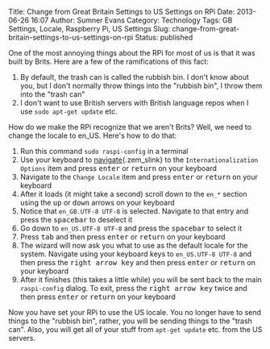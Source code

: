 Title: Change from Great Britain Settings to US Settings on RPi
Date: 2013-06-26 16:07
Author: Sumner Evans
Category: Technology
Tags: GB Settings, Locale, Raspberry Pi, US Settings
Slug: change-from-great-britain-settings-to-us-settings-on-rpi
Status: published

One of the most annoying things about the RPi for most of us is that it
was built by Brits. Here are a few of the ramifications of this fact:

1.  By default, the trash can is called the rubbish bin. I don't know
    about you, but I don't normally throw things into the "rubbish bin",
    I throw them into the "trash can"
2.  I don't want to use British servers with British language repos when
    I use `sudo apt-get update` etc.

How do we make the RPi recognize that we aren't Brits? Well, we need to
change the locale to en\_US. Here's how to do that:

1.  Run this command `sudo raspi-config` in a terminal
2.  Use your keyboard to
    [navigate](http://en.wikipedia.org/wiki/Navigation "Navigation"){.zem_slink}
    to the `Internationalization Options` item and press
    <kbd>enter</kbd> or <kbd>return</kbd> on your keyboard
3.  Navigate to the<!--more--> `Change Locale` item and press
    <kbd>enter</kbd> or <kbd>return</kbd> on your keyboard
4.  After it loads (it might take a second) scroll down to the `en_*`
    section using the <kbd>up</kbd> or <kbd>down</kbd> arrows on your
    keyboard
5.  Notice that `en_GB.UTF-8 UTF-8` is selected. Navigate to that entry
    and press the <kbd>spacebar</kbd> to deselect it
6.  Go down to `en_US.UTF-8 UTF-8` and press the <kbd>spacebar</kbd> to
    select it
7.  Press <kbd>tab</kbd> and then press <kbd>enter</kbd> or
    <kbd>return</kbd> on your keyboard
8.  The wizard will now ask you what to use as the default locale for
    the system. Navigate using your keyboard keys to `en_US.UTF-8 UTF-8`
    and then press the <kbd>right arrow key</kbd> and then press
    <kbd>enter</kbd> or <kbd>return</kbd> on your keyboard
9.  After it finishes (this takes a little while) you will be sent back
    to the main `raspi-config` dialog. To exit, press the <kbd>right
    arrow key</kbd> twice and then press <kbd>enter</kbd> or
    <kbd>return</kbd> on your keyboard

Now you have set your RPi to use the US locale. You no longer have to
send things to the "rubbish bin", rather, you will be sending things to
the "trash can". Also, you will get all of your stuff from
`apt-get update` etc. from the US servers.
